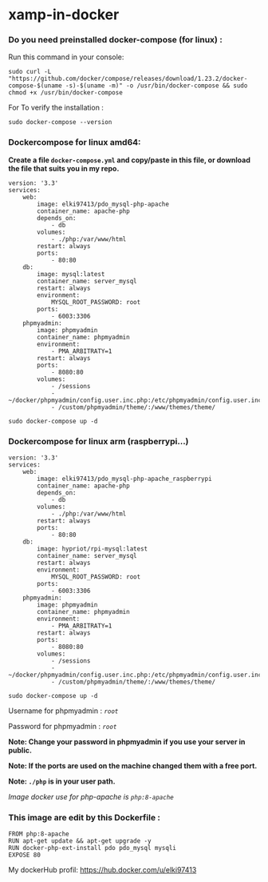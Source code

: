 # xamp-in-docker
### Do you need preinstalled docker-compose (for linux) : 

Run this command in your console:

```sudo curl -L "https://github.com/docker/compose/releases/download/1.23.2/docker-compose-$(uname -s)-$(uname -m)" -o /usr/bin/docker-compose && sudo chmod +x /usr/bin/docker-compose```

For To verify the installation :

```sudo docker-compose --version```


### Dockercompose for linux amd64: 

**Create a file ```docker-compose.yml``` and copy/paste in this file, or download the file that suits you in my repo.**
```
version: '3.3'
services: 
    web:
        image: elki97413/pdo_mysql-php-apache
        container_name: apache-php
        depends_on: 
            - db
        volumes: 
            - ./php:/var/www/html
        restart: always
        ports: 
            - 80:80
    db: 
        image: mysql:latest 
        container_name: server_mysql
        restart: always
        environment: 
            MYSQL_ROOT_PASSWORD: root
        ports: 
            - 6003:3306
    phpmyadmin:
        image: phpmyadmin
        container_name: phpmyadmin
        environment: 
            - PMA_ARBITRATY=1
        restart: always
        ports:
            - 8080:80
        volumes: 
            - /sessions
            - ~/docker/phpmyadmin/config.user.inc.php:/etc/phpmyadmin/config.user.inc.php
            - /custom/phpmyadmin/theme/:/www/themes/theme/

```

``` sudo docker-compose up -d ```

### Dockercompose for linux arm (raspberrypi...)
``` 
version: '3.3'
services: 
    web:
        image: elki97413/pdo_mysql-php-apache_raspberrypi
        container_name: apache-php
        depends_on: 
            - db
        volumes: 
            - ./php:/var/www/html
        restart: always
        ports: 
            - 80:80
    db: 
        image: hypriot/rpi-mysql:latest 
        container_name: server_mysql
        restart: always
        environment: 
            MYSQL_ROOT_PASSWORD: root
        ports: 
            - 6003:3306
    phpmyadmin:
        image: phpmyadmin
        container_name: phpmyadmin
        environment: 
            - PMA_ARBITRATY=1
        restart: always
        ports:
            - 8080:80
        volumes: 
            - /sessions
            - ~/docker/phpmyadmin/config.user.inc.php:/etc/phpmyadmin/config.user.inc.php
            - /custom/phpmyadmin/theme/:/www/themes/theme/
```

``` sudo docker-compose up -d ```

Username for phpmyadmin : *```root```*

Password for phpmyadmin : *```root```*

**Note: Change your password in phpmyadmin if you use your server in public.**

**Note: If the ports are used on the machine changed them with a free port.**

**Note: ```./php``` is in your user path.**

*Image docker use for php-apache is ```php:8-apache```*

### This image are edit by this Dockerfile : 

``` 
FROM php:8-apache
RUN apt-get update && apt-get upgrade -y
RUN docker-php-ext-install pdo pdo_mysql mysqli
EXPOSE 80
```


My dockerHub profil: https://hub.docker.com/u/elki97413
